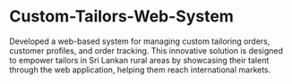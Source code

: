 # Custom-Tailors-Web-System
 Developed a web-based system for managing custom tailoring orders,  customer profiles, and order tracking. This innovative solution is designed to  empower tailors in Sri Lankan rural areas by showcasing their talent through  the web application, helping them reach international markets.
